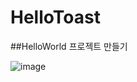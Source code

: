 # HelloToast

##HelloWorld 프로젝트 만들기

![image](https://user-images.githubusercontent.com/83248175/125029287-5d645380-e0c4-11eb-8cae-156bf9ae3cc6.png)
